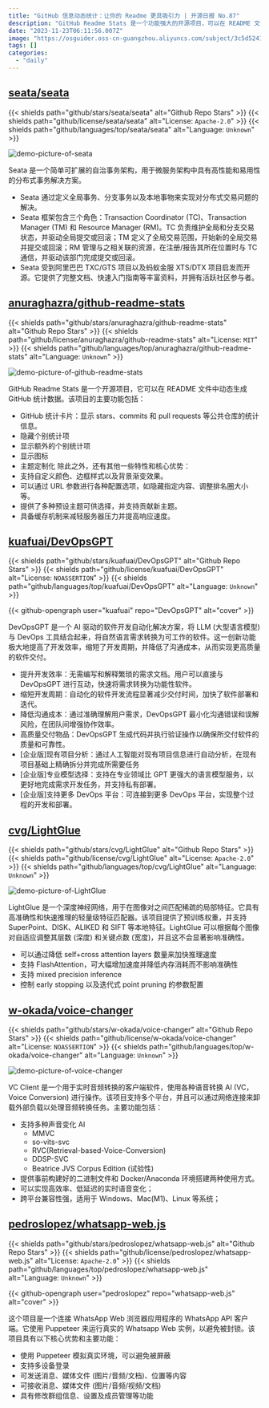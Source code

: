 ```yaml
---
title: "GitHub 信息动态统计：让你的 Readme 更具吸引力 | 开源日报 No.87"
description: "GitHub Readme Stats 是一个功能强大的开源项目，可以在 README 文件中动态生成 GitHub 统计数据。它支持显示 stars、commits、pull requests 等公共仓库的统计信息，并可以隐藏或显示个别统计项，还可以自定义颜色、边框样式和背景渐变效果。通过 URL 参数可以进行各种配置选项，还提供了多种预设主题和缓存机制，提高了服务器的响应速度。如果你想在你的 README 文件中展示 GitHub 统计数据，GitHub Readme Stats 是一个不错的选择。"
date: "2023-11-23T06:11:56.007Z"
image: "https://osguider.oss-cn-guangzhou.aliyuncs.com/subject/3c5d52419abc03ad683ce5d5d9b455f2.png"
tags: []
categories:
  - "daily"
---
```


## [seata/seata](https://github.com/seata/seata)

{{< shields path="github/stars/seata/seata" alt="Github Repo Stars" >}} {{< shields path="github/license/seata/seata" alt="License: `Apache-2.0`" >}} {{< shields path="github/languages/top/seata/seata" alt="Language: `Unknown`" >}}

![demo-picture-of-seata](https://osguider.oss-cn-guangzhou.aliyuncs.com/subject/a22cb2d10af079ebfdb310bb116f337b.webp)

Seata 是一个简单可扩展的自治事务架构，用于微服务架构中具有高性能和易用性的分布式事务解决方案。

- Seata 通过定义全局事务、分支事务以及本地事物来实现对分布式交易问题的解决。
- Seata 框架包含三个角色：Transaction Coordinator (TC)、Transaction Manager (TM) 和 Resource Manager (RM)。TC 负责维护全局和分支交易状态，并驱动全局提交或回滚；TM 定义了全局交易范围，开始新的全局交易并提交或回滚；RM 管理与之相关联的资源，在注册/报告其所在位置时与 TC 通信，并驱动该部门完成提交或回滚。
- Seata 受到阿里巴巴 TXC/GTS 项目以及蚂蚁金服 XTS/DTX 项目启发而开源。它提供了完整文档、快速入门指南等丰富资料，并拥有活跃社区参与者。
  
## [anuraghazra/github-readme-stats](https://github.com/anuraghazra/github-readme-stats)

{{< shields path="github/stars/anuraghazra/github-readme-stats" alt="Github Repo Stars" >}} {{< shields path="github/license/anuraghazra/github-readme-stats" alt="License: `MIT`" >}} {{< shields path="github/languages/top/anuraghazra/github-readme-stats" alt="Language: `Unknown`" >}}

![demo-picture-of-github-readme-stats](https://picgo-daily.oss-cn-guangzhou.aliyuncs.com/picgo-daily/2023/2b1ba20f2f89a7b92d2717c5900f1e8e.png)

GitHub Readme Stats 是一个开源项目，它可以在 README 文件中动态生成 GitHub 统计数据。该项目的主要功能包括：

- GitHub 统计卡片：显示 stars、commits 和 pull requests 等公共仓库的统计信息。
- 隐藏个别统计项
- 显示额外的个别统计项
- 显示图标
- 主题定制化
除此之外，还有其他一些特性和核心优势：
- 支持自定义颜色、边框样式以及背景渐变效果。
- 可以通过 URL 参数进行各种配置选项，如隐藏指定内容、调整排名圈大小等。
- 提供了多种预设主题可供选择，并支持贡献新主题。
- 具备缓存机制来减轻服务器压力并提高响应速度。
  
## [kuafuai/DevOpsGPT](https://github.com/kuafuai/DevOpsGPT)

{{< shields path="github/stars/kuafuai/DevOpsGPT" alt="Github Repo Stars" >}} {{< shields path="github/license/kuafuai/DevOpsGPT" alt="License: `NOASSERTION`" >}} {{< shields path="github/languages/top/kuafuai/DevOpsGPT" alt="Language: `Unknown`" >}}

{{< github-opengraph user="kuafuai" repo="DevOpsGPT" alt="cover" >}}

DevOpsGPT 是一个 AI 驱动的软件开发自动化解决方案，将 LLM (大型语言模型) 与 DevOps 工具结合起来，将自然语言需求转换为可工作的软件。这一创新功能极大地提高了开发效率，缩短了开发周期，并降低了沟通成本，从而实现更高质量的软件交付。

- 提升开发效率：无需编写和解释繁琐的需求文档。用户可以直接与 DevOpsGPT 进行互动，快速将需求转换为功能性软件。
- 缩短开发周期：自动化的软件开发流程显著减少交付时间，加快了软件部署和迭代。
- 降低沟通成本：通过准确理解用户需求，DevOpsGPT 最小化沟通错误和误解风险，在团队间增强协作效率。
- 高质量交付物品：DevOpsGPT 生成代码并执行验证操作以确保所交付软件的质量和可靠性。
- [企业版]现有项目分析：通过人工智能对现有项目信息进行自动分析，在现有项目基础上精确拆分并完成所需要任务
- [企业版]专业模型选择：支持在专业领域比 GPT 更强大的语言模型服务，以更好地完成需求开发任务，并支持私有部署。
- [企业版]支持更多 DevOps 平台：可连接到更多 DevOps 平台，实现整个过程的开发和部署。
  
## [cvg/LightGlue](https://github.com/cvg/LightGlue)

{{< shields path="github/stars/cvg/LightGlue" alt="Github Repo Stars" >}} {{< shields path="github/license/cvg/LightGlue" alt="License: `Apache-2.0`" >}} {{< shields path="github/languages/top/cvg/LightGlue" alt="Language: `Unknown`" >}}

![demo-picture-of-LightGlue](https://picgo-daily.oss-cn-guangzhou.aliyuncs.com/picgo-daily/2023/15ab67f7e55f9aa8a13cbf4d0363b82d.jpg)

LightGlue 是一个深度神经网络，用于在图像对之间匹配稀疏的局部特征。它具有高准确性和快速推理的轻量级特征匹配器。该项目提供了预训练权重，并支持 SuperPoint、DISK、ALIKED 和 SIFT 等本地特征。LightGlue 可以根据每个图像对自适应调整其层数 (深度) 和关键点数 (宽度)，并且这不会显著影响准确性。

- 可以通过降低 self+cross attention layers 数量来加快推理速度
- 支持 FlashAttention，可大幅增加速度并降低内存消耗而不影响准确性
- 支持 mixed precision inference
- 控制 early stopping 以及迭代式 point pruning 的参数配置
  
## [w-okada/voice-changer](https://github.com/w-okada/voice-changer)

{{< shields path="github/stars/w-okada/voice-changer" alt="Github Repo Stars" >}} {{< shields path="github/license/w-okada/voice-changer" alt="License: `NOASSERTION`" >}} {{< shields path="github/languages/top/w-okada/voice-changer" alt="Language: `Unknown`" >}}

![demo-picture-of-voice-changer](https://osguider.oss-cn-guangzhou.aliyuncs.com/subject/8a22b3e7fb16891c2efc77f0cb9dc866.png)

VC Client 是一个用于实时音频转换的客户端软件，使用各种语音转换 AI (VC，Voice Conversion) 进行操作。该项目支持多个平台，并且可以通过网络连接来卸载外部负载以处理音频转换任务。主要功能包括：

- 支持多种声音变化 AI
  - MMVC
  - so-vits-svc
  - RVC(Retrieval-based-Voice-Conversion)
  - DDSP-SVC
  - Beatrice JVS Corpus Edition (试验性)
- 提供事前构建好的二进制文件和 Docker/Anaconda 环境搭建两种使用方式。
- 可以实现高效率、低延迟的实时语音变化；
- 跨平台兼容性强，适用于 Windows、Mac(M1)、Linux 等系统；
  
## [pedroslopez/whatsapp-web.js](https://github.com/pedroslopez/whatsapp-web.js)

{{< shields path="github/stars/pedroslopez/whatsapp-web.js" alt="Github Repo Stars" >}} {{< shields path="github/license/pedroslopez/whatsapp-web.js" alt="License: `Apache-2.0`" >}} {{< shields path="github/languages/top/pedroslopez/whatsapp-web.js" alt="Language: `Unknown`" >}}

{{< github-opengraph user="pedroslopez" repo="whatsapp-web.js" alt="cover" >}}

这个项目是一个连接 WhatsApp Web 浏览器应用程序的 WhatsApp API 客户端。它使用 Puppeteer 来运行真实的 Whatsapp Web 实例，以避免被封锁。该项目具有以下核心优势和主要功能：

- 使用 Puppeteer 模拟真实环境，可以避免被屏蔽
- 支持多设备登录
- 可发送消息、媒体文件 (图片/音频/文档)、位置等内容
- 可接收消息、媒体文件 (图片/音频/视频/文档)
- 具有修改群组信息、设置及成员管理等功能
  